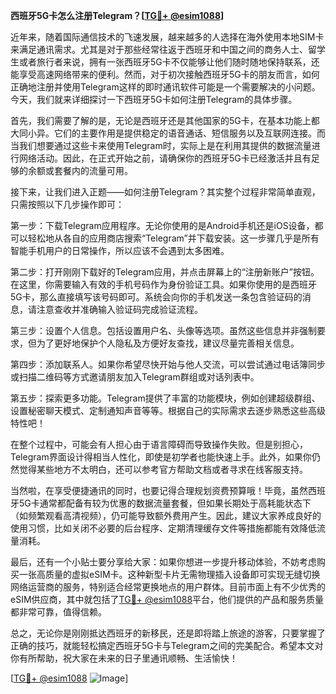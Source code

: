 **西班牙5G卡怎么注册Telegram？[[TG💪+ @esim1088](https://t.me/s/esim1088)]**

近年来，随着国际通信技术的飞速发展，越来越多的人选择在海外使用本地SIM卡来满足通讯需求。尤其是对于那些经常往返于西班牙和中国之间的商务人士、留学生或者旅行者来说，拥有一张西班牙5G卡不仅能够让他们随时随地保持联系，还能享受高速网络带来的便利。然而，对于初次接触西班牙5G卡的朋友而言，如何正确地注册并使用Telegram这样的即时通讯软件可能是一个需要解决的小问题。今天，我们就来详细探讨一下西班牙5G卡如何注册Telegram的具体步骤。

首先，我们需要了解的是，无论是西班牙还是其他国家的5G卡，在基本功能上都大同小异。它们的主要作用是提供稳定的语音通话、短信服务以及互联网连接。而当我们想要通过这些卡来使用Telegram时，实际上是在利用其提供的数据流量进行网络活动。因此，在正式开始之前，请确保你的西班牙5G卡已经激活并且有足够的余额或套餐内的流量可用。

接下来，让我们进入正题——如何注册Telegram？其实整个过程非常简单直观，只需按照以下几步操作即可：

第一步：下载Telegram应用程序。无论你使用的是Android手机还是iOS设备，都可以轻松地从各自的应用商店搜索“Telegram”并下载安装。这一步骤几乎是所有智能手机用户的日常操作，所以应该不会遇到太多困难。

第二步：打开刚刚下载好的Telegram应用，并点击屏幕上的“注册新账户”按钮。在这里，你需要输入有效的手机号码作为身份验证工具。如果你使用的是西班牙5G卡，那么直接填写该号码即可。系统会向你的手机发送一条包含验证码的消息，请注意查收并准确输入验证码完成验证流程。

第三步：设置个人信息。包括设置用户名、头像等选项。虽然这些信息并非强制要求，但为了更好地保护个人隐私及方便好友查找，建议尽量完善相关信息。

第四步：添加联系人。如果你希望尽快开始与他人交流，可以尝试通过电话簿同步或扫描二维码等方式邀请朋友加入Telegram群组或对话列表中。

第五步：探索更多功能。Telegram提供了丰富的功能模块，例如创建超级群组、设置秘密聊天模式、定制通知声音等等。根据自己的实际需求去逐步熟悉这些高级特性吧！

在整个过程中，可能会有人担心由于语言障碍而导致操作失败。但是别担心，Telegram界面设计得相当人性化，即使是初学者也能快速上手。此外，如果你仍然觉得某些地方不太明白，还可以参考官方帮助文档或者寻求在线客服支持。

当然啦，在享受便捷通讯的同时，也要记得合理规划资费预算哦！毕竟，虽然西班牙5G卡通常都配备有较为优惠的数据流量套餐，但如果长期处于高耗能状态下（如频繁观看高清视频），仍可能导致额外费用产生。因此，建议大家养成良好的使用习惯，比如关闭不必要的后台程序、定期清理缓存文件等措施都能有效降低流量消耗。

最后，还有一个小贴士要分享给大家：如果你想进一步提升移动体验，不妨考虑购买一张高质量的虚拟eSIM卡。这种新型卡片无需物理插入设备即可实现无缝切换网络运营商的服务，特别适合经常更换地点的用户群体。目前市面上有不少优秀的eSIM供应商，其中就包括了[TG💪+ @esim1088](https://t.me/s/esim1088)平台，他们提供的产品和服务质量都非常可靠，值得信赖。

总之，无论你是刚刚抵达西班牙的新移民，还是即将踏上旅途的游客，只要掌握了正确的技巧，就能轻松搞定西班牙5G卡与Telegram之间的完美配合。希望本文对你有所帮助，祝大家在未来的日子里通讯顺畅、生活愉快！

[[TG💪+ @esim1088](https://t.me/s/esim1088) ![Image](https://i.postimg.cc/4NQfJmqS/Snipaste-2025-05-13-00-14-12.png)]